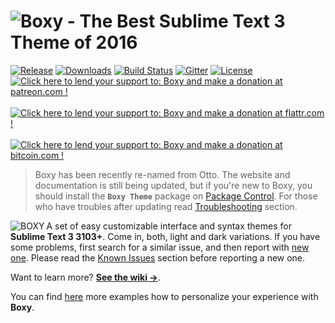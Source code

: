 # ![Boxy - The Best Sublime Text 3 Theme of 2016][img-name]

[![Release][img-release]][release]
[![Downloads][img-downloads]][downloads]
[![Build Status][img-build-status]][build-status]
[![Gitter][img-gitter]][gitter]
[![License][img-license]][license]&nbsp;
[![Click here to lend your support to: Boxy and make a donation at patreon.com !][img-patreon]][patreon]&nbsp;
[![Click here to lend your support to: Boxy and make a donation at flattr.com !][img-flattr]][flattr]&nbsp;
[![Click here to lend your support to: Boxy and make a donation at bitcoin.com !][img-bitcoin]][bitcoin]

> Boxy has been recently re-named from Otto. The website and documentation is still being updated, but if you're new to Boxy, you should install the **`Boxy Theme`** package on [Package Control][downloads]. For those who have troubles after updating read [Troubleshooting][troubleshooting] section.

<a href="http://www.oivva.com/boxy" target="_blank"><img align="left" src="https://raw.githubusercontent.com/oivva/boxy-goodies/master/media/logo.gif" alt="BOXY"></a>

A set of easy customizable interface and syntax themes for **Sublime Text 3 3103+**. Come in, both, light and dark variations. If you have some problems, first search for a similar issue, and then report with [new one][issues]. Please read the [Known Issues][known-issues] section before reporting a new one.

Want to learn more? [**See the wiki &#8594;**][wiki].

You can find [here][website] more examples how to personalize your experience with **Boxy**.


<!-- Links -->

[release]: https://github.com/oivva/otto/releases
[downloads]: https://packagecontrol.io/packages/Theme%20-%20Otto
[build-status]: https://travis-ci.org/oivva/otto
[gitter]: https://gitter.im/oivva/otto
[license]: https://github.com/oivva/otto
[patreon]: https://www.patreon.com/oivva "Donate with Patreon"
[flattr]: https://flattr.com/profile/oivva "Donate with Flattr"
[bitcoin]: https://www.coinbase.com/oivva "Donate with Bitcoin"
[troubleshooting]: https://github.com/oivva/boxy/blob/v1.1.1/messages/1.1.1.txt
[issues]: https://github.com/oivva/boxy/issues
[wiki]: https://github.com/oivva/boxy/wiki
[website]: http://www.oivva.com/boxy/
[known-issues]: https://github.com/oivva/boxy/wiki#known-issues

<!-- Images -->

[img-name]: https://raw.githubusercontent.com/oivva/boxy-goodies/master/media/name.png
[img-release]: https://img.shields.io/github/release/oivva/otto.svg?style=flat
[img-downloads]: https://img.shields.io/packagecontrol/dt/Theme%20-%20Otto.svg?style=flat
[img-build-status]: https://img.shields.io/travis/oivva/otto.svg?style=flat
[img-gitter]: https://img.shields.io/gitter/room/nwjs/nw.js.svg?style=flat
[img-license]: https://img.shields.io/github/license/mashape/apistatus.svg?style=flat
[img-patreon]: https://raw.githubusercontent.com/oivva/boxy-goodies/master/media/patreon.png
[img-flattr]: https://raw.githubusercontent.com/oivva/boxy-goodies/master/media/flattr.png
[img-bitcoin]: https://raw.githubusercontent.com/oivva/boxy-goodies/master/media/bitcoin.png
